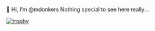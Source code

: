 👋 Hi, I’m @mdonkers
Nothing special to see here really...

[![trophy](https://github-profile-trophy.vercel.app/?username=mdonkers)](https://github.com/ryo-ma/github-profile-trophy)
